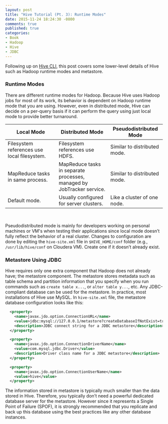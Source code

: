 ```yaml
---
layout: post
title: "Hive Tutorial (Pt. 3): Runtime Modes"
date: 2015-11-24 18:24:30 -0800
comments: true
published: true
categories: 
- Book
- Hadoop
- Hive
- JDBC
---
```


Following up on [Hive CLI](/blog/2015/11/23/programming-hive-hive-cli/), this post covers some lower-level details of Hive such as Hadoop runtime modes and metastore.

### Runtime Modes

There are different runtime modes for Hadoop. 
Because Hive uses Hadoop jobs for most of its work, its behavior is dependent on Hadoop runtime mode that you are using. 
However, even in distributed mode, Hive can decide on a per-query basis if it can perform the query using just local mode to provide better turnaround.

| Local Mode | Distributed Mode | Pseudodistributed Mode |
| --- | --- | --- |
| Filesystem references use local filesystem. | Filesystem references use HDFS. | Similar to distributed mode. |
| MapReduce tasks in same process. |  MapReduce tasks in separate <br>processes, managed by JobTracker service. | Similar to distributed mode.|
| Default mode. | Usually configured for server clusters. | Like a cluster of one node.|

<br>

Pseudodistributed mode is mainly for developers working on personal machines or VM's when testing their applications since local mode doesn’t fully reflect the behavior of a real cluster. Changes to configuration are done by editing the `hive-site.xml` file in `$HIVE_HOME/conf` folder (e.g., `/usr/lib/hive/conf` on Cloudera VM). Create one if it doesn’t already exist.

### Metastore Using JDBC

Hive requires only one extra component that Hadoop does not already have; the metastore component. 
The metastore stores metadata such as table schema and partition information that you specify when you run commands such as `create table x...`, or `alter table y...`, etc. 
Any JDBC-compliant database can be used for the metastore. In practice, most installations of Hive use MySQL. 
In `hive-site.xml` file, the metastore database configuration looks like this:

``` xml
  <property>
    <name>javax.jdo.option.ConnectionURL</name>
    <value>jdbc:mysql://127.0.0.1/metastore?createDatabaseIfNotExist=true</value>
    <description>JDBC connect string for a JDBC metastore</description>
  </property>

  <property>
    <name>javax.jdo.option.ConnectionDriverName</name>
    <value>com.mysql.jdbc.Driver</value>
    <description>Driver class name for a JDBC metastore</description>
  </property>

  <property>
    <name>javax.jdo.option.ConnectionUserName</name>
    <value>hive</value>
  </property>
```

The information stored in metastore is typically much smaller than the data stored in Hive. 
Therefore, you typically don’t need a powerful dedicated database server for the metastore. 
However since it represents a Single Point of Failure (SPOF), it is strongly recommended that you replicate and back up this database using the best practices like any other database instances.

